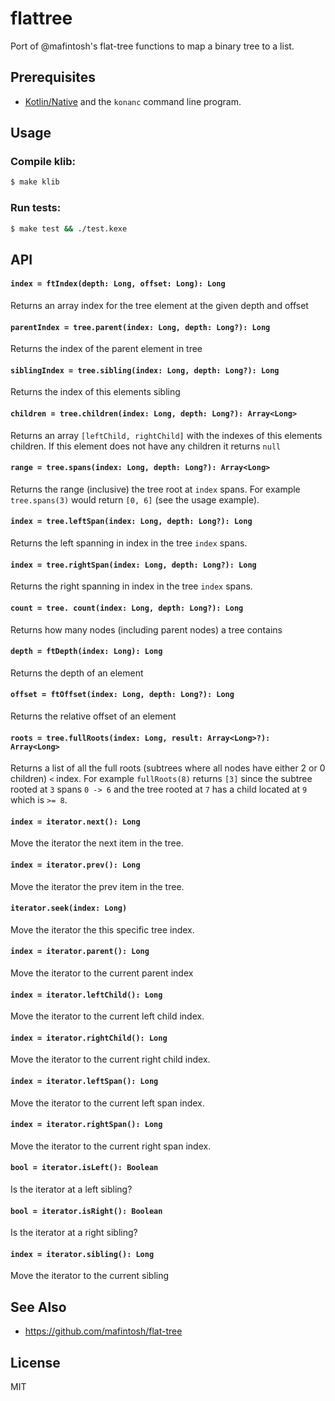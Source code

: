 # flattree

Port of @mafintosh's flat-tree functions to map a binary tree to a list.

## Prerequisites

* [Kotlin/Native](https://github.com/JetBrains/kotlin-native) and the
  `konanc` command line program.

## Usage

### Compile klib:
```sh
$ make klib
```

### Run tests:
```sh
$ make test && ./test.kexe
```

## API

#### `index = ftIndex(depth: Long, offset: Long): Long`

Returns an array index for the tree element at the given depth and offset

#### `parentIndex = tree.parent(index: Long, depth: Long?): Long`

Returns the index of the parent element in tree

#### `siblingIndex = tree.sibling(index: Long, depth: Long?): Long`

Returns the index of this elements sibling

#### `children = tree.children(index: Long, depth: Long?): Array<Long>`

Returns an array `[leftChild, rightChild]` with the indexes of this elements children.
If this element does not have any children it returns `null`

#### `range = tree.spans(index: Long, depth: Long?): Array<Long>`

Returns the range (inclusive) the tree root at `index` spans.
For example `tree.spans(3)` would return `[0, 6]` (see the usage example).

#### `index = tree.leftSpan(index: Long, depth: Long?): Long`

Returns the left spanning in index in the tree `index` spans.

#### `index = tree.rightSpan(index: Long, depth: Long?): Long`

Returns the right spanning in index in the tree `index` spans.

#### `count = tree. count(index: Long, depth: Long?): Long`

Returns how many nodes (including parent nodes) a tree contains

#### `depth = ftDepth(index: Long): Long`

Returns the depth of an element

#### `offset = ftOffset(index: Long, depth: Long?): Long`

Returns the relative offset of an element

#### `roots = tree.fullRoots(index: Long, result: Array<Long>?):  Array<Long>`

Returns a list of all the full roots (subtrees where all nodes have either 2 or 0 children) `<` index.
For example `fullRoots(8)` returns `[3]` since the subtree rooted at `3` spans `0 -> 6` and the tree
rooted at `7` has a child located at `9` which is `>= 8`.

#### `index = iterator.next(): Long`

Move the iterator the next item in the tree.

#### `index = iterator.prev(): Long`

Move the iterator the prev item in the tree.

#### `iterator.seek(index: Long)`

Move the iterator the this specific tree index.

#### `index = iterator.parent(): Long`

Move the iterator to the current parent index

#### `index = iterator.leftChild(): Long`

Move the iterator to the current left child index.

#### `index = iterator.rightChild(): Long`

Move the iterator to the current right child index.

#### `index = iterator.leftSpan(): Long`

Move the iterator to the current left span index.

#### `index = iterator.rightSpan(): Long`

Move the iterator to the current right span index.

#### `bool = iterator.isLeft(): Boolean`

Is the iterator at a left sibling?

#### `bool = iterator.isRight(): Boolean`

Is the iterator at a right sibling?

#### `index = iterator.sibling(): Long`

Move the iterator to the current sibling

## See Also

* https://github.com/mafintosh/flat-tree

## License

MIT